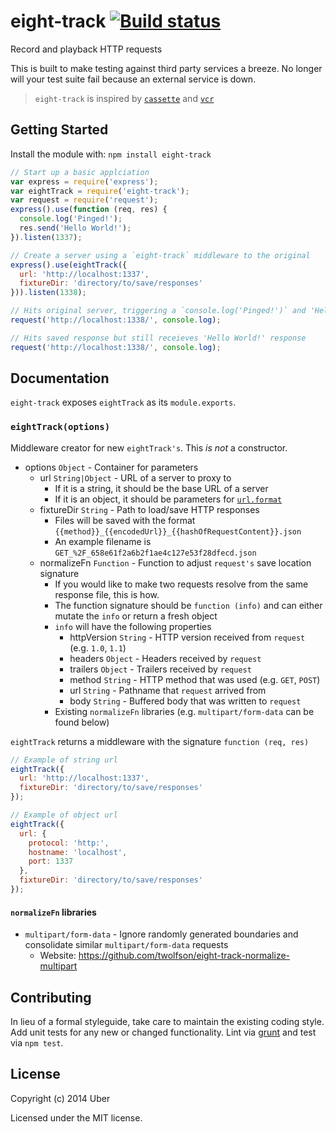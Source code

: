 # eight-track [![Build status](https://travis-ci.org/uber/eight-track.png?branch=master)](https://travis-ci.org/uber/eight-track)

Record and playback HTTP requests

This is built to make testing against third party services a breeze. No longer will your test suite fail because an external service is down.

> `eight-track` is inspired by [`cassette`][] and [`vcr`][]

[`cassette`]: https://github.com/uber/cassette
[`vcr`]: https://rubygems.org/gems/vcr

## Getting Started
Install the module with: `npm install eight-track`

```javascript
// Start up a basic applciation
var express = require('express');
var eightTrack = require('eight-track');
var request = require('request');
express().use(function (req, res) {
  console.log('Pinged!');
  res.send('Hello World!');
}).listen(1337);

// Create a server using a `eight-track` middleware to the original
express().use(eightTrack({
  url: 'http://localhost:1337',
  fixtureDir: 'directory/to/save/responses'
})).listen(1338);

// Hits original server, triggering a `console.log('Pinged!')` and 'Hello World!' response
request('http://localhost:1338/', console.log);

// Hits saved response but still receieves 'Hello World!' response
request('http://localhost:1338/', console.log);
```

## Documentation
`eight-track` exposes `eightTrack` as its `module.exports`.

### `eightTrack(options)`
Middleware creator for new `eightTrack's`. This *is not* a constructor.

- options `Object` - Container for parameters
    - url `String|Object` - URL of a server to proxy to
        - If it is a string, it should be the base URL of a server
        - If it is an object, it should be parameters for [`url.format`][]
    - fixtureDir `String` - Path to load/save HTTP responses
        - Files will be saved with the format `{{method}}_{{encodedUrl}}_{{hashOfRequestContent}}.json`
        - An example filename is `GET_%2F_658e61f2a6b2f1ae4c127e53f28dfecd.json`
    - normalizeFn `Function` - Function to adjust `request's` save location signature
        - If you would like to make two requests resolve from the same response file, this is how.
        - The function signature should be `function (info)` and can either mutate the `info` or return a fresh object
        - `info` will have the following properties
             - httpVersion `String` - HTTP version received from `request` (e.g. `1.0`, `1.1`)
             - headers `Object` - Headers received by `request`
             - trailers `Object` - Trailers received by `request`
             - method `String` - HTTP method that was used (e.g. `GET`, `POST`)
             - url `String` - Pathname that `request` arrived from
             - body `String` - Buffered body that was written to `request`
        - Existing `normalizeFn` libraries (e.g. `multipart/form-data` can be found below)

[`url.format`]: http://nodejs.org/api/url.html#url_url_format_urlobj

`eightTrack` returns a middleware with the signature `function (req, res)`

```js
// Example of string url
eightTrack({
  url: 'http://localhost:1337',
  fixtureDir: 'directory/to/save/responses'
});

// Example of object url
eightTrack({
  url: {
    protocol: 'http:',
    hostname: 'localhost',
    port: 1337
  },
  fixtureDir: 'directory/to/save/responses'
});
```

#### `normalizeFn` libraries
- `multipart/form-data` - Ignore randomly generated boundaries and consolidate similar `multipart/form-data` requests
    - Website: https://github.com/twolfson/eight-track-normalize-multipart

## Contributing
In lieu of a formal styleguide, take care to maintain the existing coding style. Add unit tests for any new or changed functionality. Lint via [grunt](https://github.com/gruntjs/grunt) and test via `npm test`.

## License
Copyright (c) 2014 Uber

Licensed under the MIT license.
